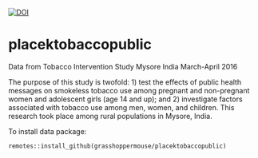 [![DOI](https://zenodo.org/badge/288039354.svg)](https://zenodo.org/badge/latestdoi/288039354)

# placektobaccopublic

Data from Tobacco Intervention Study Mysore India March-April 2016

The purpose of this study is twofold: 1) test the effects of public health messages on smokeless tobacco use among pregnant and non-pregnant women and adolescent girls (age 14 and up); and 2) investigate factors associated with tobacco use among men, women, and children. This research took place among rural populations in Mysore, India.

To install data package:

```
remotes::install_github(grasshoppermouse/placektobaccopublic)
```

